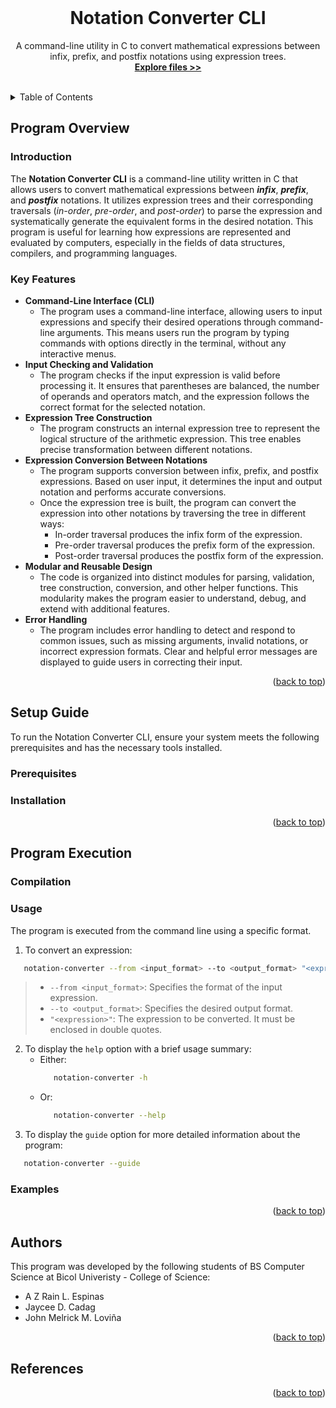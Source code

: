 <!-- PROJECT TITLE -->
<br />
<h1 align="center">Notation Converter CLI</h1>

  <p align="center">
    A command-line utility in C to convert mathematical expressions between infix, prefix, and postfix notations using expression trees.
    <br />
    <a href="https://github.com/github_username/repo_name"><strong>Explore files >></strong></a>
    <br />
    <br />
  </p>
</div>

<!-- TABLE OF CONTENTS -->
<details>
  <summary>Table of Contents</summary>
  <ol>
    <li>
      <a href="#program-overview">Program Overview</a>
      <ul>
        <li><a href="#introduction">Introduction</a></li>
        <li><a href="#key-features">Key Features</a></li>
      </ul>
    </li>
    <li>
      <a href="#setup-guide">Setup Guide</a>
      <ul>
        <li><a href="#prerequisites">Prerequisites</a></li>
        <li><a href="#installation">Installation</a></li>
      </ul>
    </li>
    <li><a href="#program-execution">Program Execution</a></li>
    <ul>
        <li><a href="#compilation">Compilation</a></li>
        <li><a href="#examples">Examples</a></li>
      </ul>
    <li><a href="#authors">Authors</a></li>
    <li><a href="#references">References</a></li>
  </ol>
</details>

<!-- PROGRAM OVERVIEW -->
## Program Overview

### Introduction
The **Notation Converter CLI** is a command-line utility written in C that allows users to convert mathematical expressions between ***infix***, ***prefix***, and ***postfix*** notations. It utilizes expression trees and their corresponding traversals (_in-order_, _pre-order_, and _post-order_) to parse the expression and systematically generate the equivalent forms in the desired notation. This program is useful for learning how expressions are represented and evaluated by computers, especially in the fields of data structures, compilers, and programming languages.

### Key Features
* **Command-Line Interface (CLI)**
  + The program uses a command-line interface, allowing users to input expressions and specify their desired operations through command-line arguments. This means users run the program by typing commands with options directly in the terminal, without any interactive menus.
* **Input Checking and Validation**
  + The program checks if the input expression is valid before processing it. It ensures that parentheses are balanced, the number of operands and operators match, and the expression follows the correct format for the selected notation.
* **Expression Tree Construction**
  + The program constructs an internal expression tree to represent the logical structure of the arithmetic expression. This tree enables precise transformation between different notations.
* **Expression Conversion Between Notations**
  + The program supports conversion between infix, prefix, and postfix expressions. Based on user input, it determines the input and output notation and performs accurate conversions.
  + Once the expression tree is built, the program can convert the expression into other notations by traversing the tree in different ways:
    - In-order traversal produces the infix form of the expression.
    - Pre-order traversal produces the prefix form of the expression.
    - Post-order traversal produces the postfix form of the expression.
* **Modular and Reusable Design**
  + The code is organized into distinct modules for parsing, validation, tree construction, conversion, and other helper functions. This modularity makes the program easier to understand, debug, and extend with additional features.
* **Error Handling**
  + The program includes error handling to detect and respond to common issues, such as missing arguments, invalid notations, or incorrect expression formats. Clear and helpful error messages are displayed to guide users in correcting their input.

<p align="right">(<a href="#readme-top">back to top</a>)</p>

<!-- SETUP GUIDE -->
## Setup Guide

To run the Notation Converter CLI, ensure your system meets the following prerequisites and has the necessary tools installed.

### Prerequisites

### Installation
   
<p align="right">(<a href="#readme-top">back to top</a>)</p>

<!-- PROGRAM EXECUTION -->
## Program Execution

### Compilation

### Usage

The program is executed from the command line using a specific format.
1. To convert an expression:
```sh
   notation-converter --from <input_format> --to <output_format> "<expression>"
```
> * `--from <input_format>`: Specifies the format of the input expression.
> * `--to <output_format>`: Specifies the desired output format.
> * `"<expression>"`: The expression to be converted. It must be enclosed in double quotes.
2. To display the `help` option with a brief usage summary:
   * Either:
     ```sh
        notation-converter -h
     ```
   * Or:
     ```sh
        notation-converter --help
     ```
3. To display the `guide` option for more detailed information about the program:
```sh
   notation-converter --guide
```

### Examples

<p align="right">(<a href="#readme-top">back to top</a>)</p>

<!-- AUTHORS -->
## Authors

This program was developed by the following students of BS Computer Science at Bicol Univeristy - College of Science:

- A Z Rain L. Espinas 
- Jaycee D. Cadag
- John Melrick M. Loviña

<p align="right">(<a href="#readme-top">back to top</a>)</p>

## References

<p align="right">(<a href="#readme-top">back to top</a>)</p>
